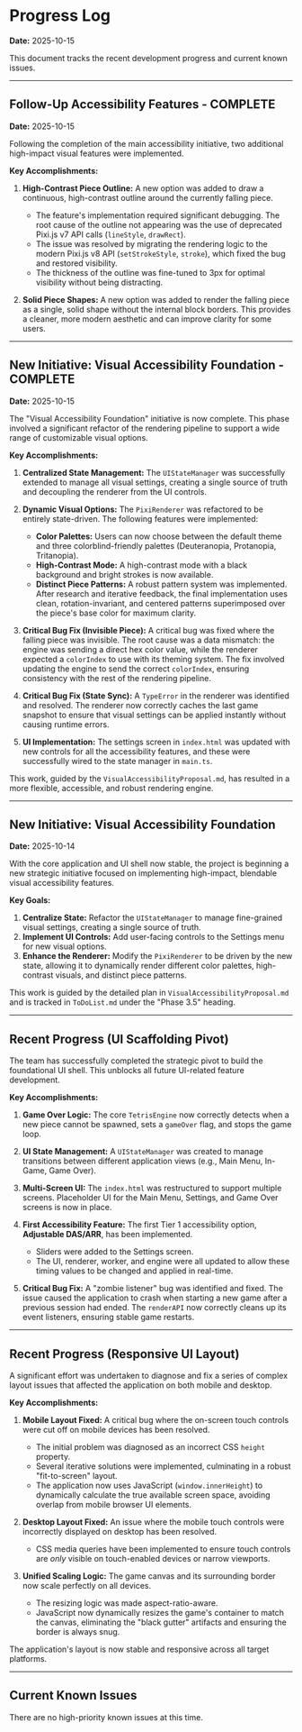 # Progress Log

**Date:** 2025-10-15

This document tracks the recent development progress and current known issues.

---

## Follow-Up Accessibility Features - **COMPLETE**

**Date:** 2025-10-15

Following the completion of the main accessibility initiative, two additional high-impact visual features were implemented.

**Key Accomplishments:**

1.  **High-Contrast Piece Outline:** A new option was added to draw a continuous, high-contrast outline around the currently falling piece.
    *   The feature's implementation required significant debugging. The root cause of the outline not appearing was the use of deprecated Pixi.js v7 API calls (`lineStyle`, `drawRect`).
    *   The issue was resolved by migrating the rendering logic to the modern Pixi.js v8 API (`setStrokeStyle`, `stroke`), which fixed the bug and restored visibility.
    *   The thickness of the outline was fine-tuned to 3px for optimal visibility without being distracting.

2.  **Solid Piece Shapes:** A new option was added to render the falling piece as a single, solid shape without the internal block borders. This provides a cleaner, more modern aesthetic and can improve clarity for some users.

---

## New Initiative: Visual Accessibility Foundation - **COMPLETE**

**Date:** 2025-10-15

The "Visual Accessibility Foundation" initiative is now complete. This phase involved a significant refactor of the rendering pipeline to support a wide range of customizable visual options.

**Key Accomplishments:**

1.  **Centralized State Management:** The `UIStateManager` was successfully extended to manage all visual settings, creating a single source of truth and decoupling the renderer from the UI controls.

2.  **Dynamic Visual Options:** The `PixiRenderer` was refactored to be entirely state-driven. The following features were implemented:
    *   **Color Palettes:** Users can now choose between the default theme and three colorblind-friendly palettes (Deuteranopia, Protanopia, Tritanopia).
    *   **High-Contrast Mode:** A high-contrast mode with a black background and bright strokes is now available.
    *   **Distinct Piece Patterns:** A robust pattern system was implemented. After research and iterative feedback, the final implementation uses clean, rotation-invariant, and centered patterns superimposed over the piece's base color for maximum clarity.

3.  **Critical Bug Fix (Invisible Piece):** A critical bug was fixed where the falling piece was invisible. The root cause was a data mismatch: the engine was sending a direct hex color value, while the renderer expected a `colorIndex` to use with its theming system. The fix involved updating the engine to send the correct `colorIndex`, ensuring consistency with the rest of the rendering pipeline.

4.  **Critical Bug Fix (State Sync):** A `TypeError` in the renderer was identified and resolved. The renderer now correctly caches the last game snapshot to ensure that visual settings can be applied instantly without causing runtime errors.

5.  **UI Implementation:** The settings screen in `index.html` was updated with new controls for all the accessibility features, and these were successfully wired to the state manager in `main.ts`.

This work, guided by the `VisualAccessibilityProposal.md`, has resulted in a more flexible, accessible, and robust rendering engine.

---

## New Initiative: Visual Accessibility Foundation

**Date:** 2025-10-14

With the core application and UI shell now stable, the project is beginning a new strategic initiative focused on implementing high-impact, blendable visual accessibility features.

**Key Goals:**

1.  **Centralize State:** Refactor the `UIStateManager` to manage fine-grained visual settings, creating a single source of truth.
2.  **Implement UI Controls:** Add user-facing controls to the Settings menu for new visual options.
3.  **Enhance the Renderer:** Modify the `PixiRenderer` to be driven by the new state, allowing it to dynamically render different color palettes, high-contrast visuals, and distinct piece patterns.

This work is guided by the detailed plan in `VisualAccessibilityProposal.md` and is tracked in `ToDoList.md` under the "Phase 3.5" heading.

---

## Recent Progress (UI Scaffolding Pivot)

The team has successfully completed the strategic pivot to build the foundational UI shell. This unblocks all future UI-related feature development.

**Key Accomplishments:**

1.  **Game Over Logic:** The core `TetrisEngine` now correctly detects when a new piece cannot be spawned, sets a `gameOver` flag, and stops the game loop.

2.  **UI State Management:** A `UIStateManager` was created to manage transitions between different application views (e.g., Main Menu, In-Game, Game Over).

3.  **Multi-Screen UI:** The `index.html` was restructured to support multiple screens. Placeholder UI for the Main Menu, Settings, and Game Over screens is now in place.

4.  **First Accessibility Feature:** The first Tier 1 accessibility option, **Adjustable DAS/ARR**, has been implemented.
    *   Sliders were added to the Settings screen.
    *   The UI, renderer, worker, and engine were all updated to allow these timing values to be changed and applied in real-time.

5.  **Critical Bug Fix:** A "zombie listener" bug was identified and fixed. The issue caused the application to crash when starting a new game after a previous session had ended. The `renderAPI` now correctly cleans up its event listeners, ensuring stable game restarts.

---

## Recent Progress (Responsive UI Layout)

A significant effort was undertaken to diagnose and fix a series of complex layout issues that affected the application on both mobile and desktop.

**Key Accomplishments:**

1.  **Mobile Layout Fixed:** A critical bug where the on-screen touch controls were cut off on mobile devices has been resolved.
    *   The initial problem was diagnosed as an incorrect CSS `height` property.
    *   Several iterative solutions were implemented, culminating in a robust "fit-to-screen" layout.
    *   The application now uses JavaScript (`window.innerHeight`) to dynamically calculate the true available screen space, avoiding overlap from mobile browser UI elements.

2.  **Desktop Layout Fixed:** An issue where the mobile touch controls were incorrectly displayed on desktop has been resolved.
    *   CSS media queries have been implemented to ensure touch controls are *only* visible on touch-enabled devices or narrow viewports.

3.  **Unified Scaling Logic:** The game canvas and its surrounding border now scale perfectly on all devices.
    *   The resizing logic was made aspect-ratio-aware.
    *   JavaScript now dynamically resizes the game's container to match the canvas, eliminating the "black gutter" artifacts and ensuring the border is always snug.

The application's layout is now stable and responsive across all target platforms.

---

## Current Known Issues

There are no high-priority known issues at this time.

